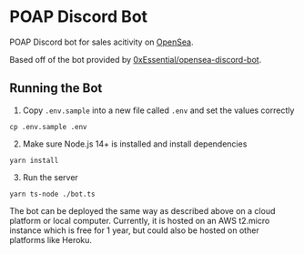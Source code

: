# POAP Discord Bot

POAP Discord bot for sales acitivity on [OpenSea](https://opensea.io/collection/poap-v2).

Based off of the bot provided by [0xEssential/opensea-discord-bot](https://github.com/0xEssential/opensea-discord-bot).

## Running the Bot

1. Copy `.env.sample` into a new file called `.env` and set the values correctly
```
cp .env.sample .env
```

2. Make sure Node.js 14+ is installed and install dependencies
```
yarn install
```

3. Run the server
```
yarn ts-node ./bot.ts
```

The bot can be deployed the same way as described above on a cloud platform or local computer. Currently, it is hosted on an AWS t2.micro instance which is free for 1 year, but could also be hosted on other platforms like Heroku.
